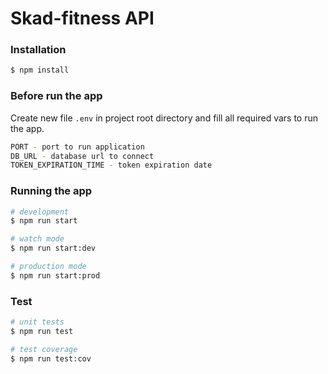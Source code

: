 # Skad-fitness API

### Installation

```bash
$ npm install
```

### Before run the app

Create new file `.env` in project root directory and fill all required vars to run the app.

```bash
PORT - port to run application
DB_URL - database url to connect
TOKEN_EXPIRATION_TIME - token expiration date
```

### Running the app

```bash
# development
$ npm run start

# watch mode
$ npm run start:dev

# production mode
$ npm run start:prod
```

### Test

```bash
# unit tests
$ npm run test

# test coverage
$ npm run test:cov
```
